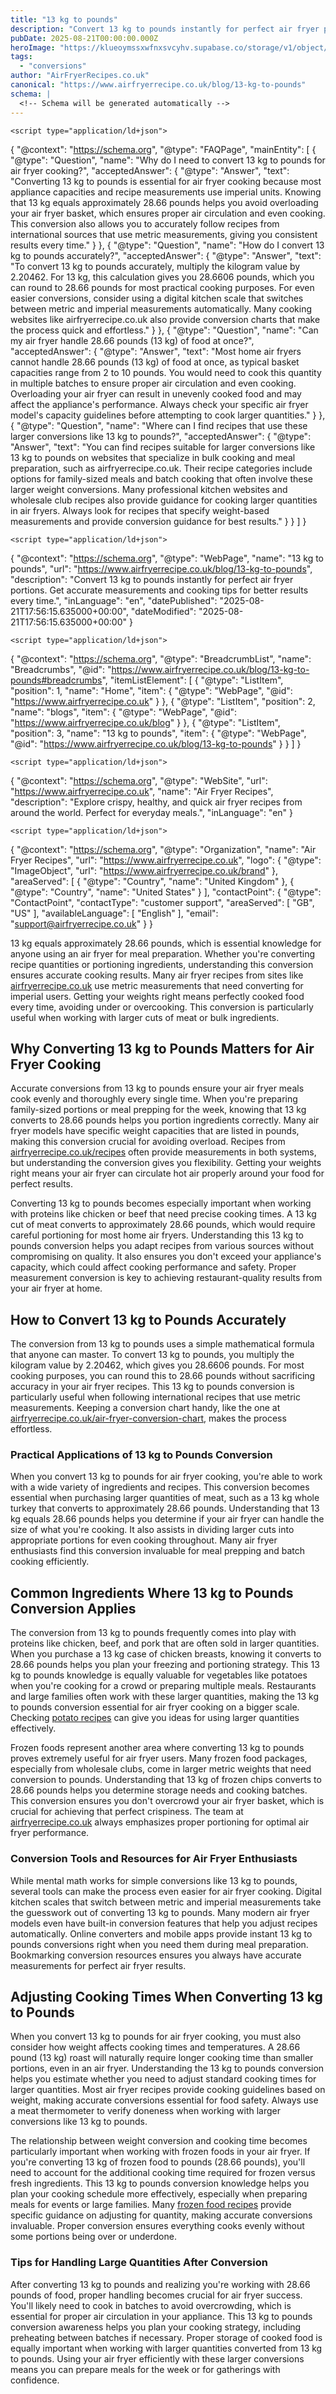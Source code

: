 ```yaml
---
title: "13 kg to pounds"
description: "Convert 13 kg to pounds instantly for perfect air fryer portions. Get accurate measurements and cooking tips for better results every time."
pubDate: 2025-08-21T00:00:00.000Z
heroImage: "https://klueoymssxwfnxsvcyhv.supabase.co/storage/v1/object/public/Shmucket/13-kg-to-pounds.webp"
tags:
  - "conversions"
author: "AirFryerRecipes.co.uk"
canonical: "https://www.airfryerrecipe.co.uk/blog/13-kg-to-pounds"
schema: |
  <!-- Schema will be generated automatically -->
---
```

<script type="application/ld+json">
{
    "@context": "https://schema.org",
    "@type": "BlogPosting",
    "url": "https://www.airfryerrecipe.co.uk/blog/13-kg-to-pounds",
    "mainEntityOfPage": {
        "@type": "WebPage",
        "@id": "https://www.airfryerrecipe.co.uk/blog/13-kg-to-pounds"
    },
    "headline": "Quick 13 kg to Pounds Conversion Guide for Air Fryer Cooking",
    "description": "Convert 13 kg to pounds instantly for perfect air fryer portions. Get accurate measurements and cooking tips for better results every time.",
    "author": {
        "@type": "Person",
        "name": "AirFryerRecipes.co.uk",
        "url": "https://www.airfryerrecipe.co.uk/about",
        "image": {
            "@type": "ImageObject",
            "url": "https://klueoymssxwfnxsvcyhv.supabase.co/storage/v1/object/public/Shmucket/Me.jpg"
        }
    },
    "publisher": {
        "@type": "Organization",
        "name": "Air Fryer Recipe",
        "logo": {
            "@type": "ImageObject",
            "url": "https://cdn.prod.website-files.com/68224a465dfe9a7ab4f57570/6844191451a8b2f1e37e63cc_Untitled%20design%20-%202025-06-05T205644.948%20(1).png"
        }
    },
    "datePublished": "2025-08-21T17:56:15.635Z",
    "dateModified": "2025-08-21T17:56:15.635Z",
    "image": {
        "@type": "ImageObject",
        "url": "https://klueoymssxwfnxsvcyhv.supabase.co/storage/v1/object/public/Shmucket/13-kg-to-pounds.webp"
    },
    "about": {
        "@type": "Thing",
        "name": "Conversions"
    },
    "articleSection": "Conversions",
    "inLanguage": "en-GB"
}
</script>

    <script type="application/ld+json">
{
    "@context": "https://schema.org",
    "@type": "FAQPage",
    "mainEntity": [
        {
            "@type": "Question",
            "name": "Why do I need to convert 13 kg to pounds for air fryer cooking?",
            "acceptedAnswer": {
                "@type": "Answer",
                "text": "Converting 13 kg to pounds is essential for air fryer cooking because most appliance capacities and recipe measurements use imperial units. Knowing that 13 kg equals approximately 28.66 pounds helps you avoid overloading your air fryer basket, which ensures proper air circulation and even cooking. This conversion also allows you to accurately follow recipes from international sources that use metric measurements, giving you consistent results every time."
            }
        },
        {
            "@type": "Question",
            "name": "How do I convert 13 kg to pounds accurately?",
            "acceptedAnswer": {
                "@type": "Answer",
                "text": "To convert 13 kg to pounds accurately, multiply the kilogram value by 2.20462. For 13 kg, this calculation gives you 28.6606 pounds, which you can round to 28.66 pounds for most practical cooking purposes. For even easier conversions, consider using a digital kitchen scale that switches between metric and imperial measurements automatically. Many cooking websites like airfryerrecipe.co.uk also provide conversion charts that make the process quick and effortless."
            }
        },
        {
            "@type": "Question",
            "name": "Can my air fryer handle 28.66 pounds (13 kg) of food at once?",
            "acceptedAnswer": {
                "@type": "Answer",
                "text": "Most home air fryers cannot handle 28.66 pounds (13 kg) of food at once, as typical basket capacities range from 2 to 10 pounds. You would need to cook this quantity in multiple batches to ensure proper air circulation and even cooking. Overloading your air fryer can result in unevenly cooked food and may affect the appliance's performance. Always check your specific air fryer model's capacity guidelines before attempting to cook larger quantities."
            }
        },
        {
            "@type": "Question",
            "name": "Where can I find recipes that use these larger conversions like 13 kg to pounds?",
            "acceptedAnswer": {
                "@type": "Answer",
                "text": "You can find recipes suitable for larger conversions like 13 kg to pounds on websites that specialize in bulk cooking and meal preparation, such as airfryerrecipe.co.uk. Their recipe categories include options for family-sized meals and batch cooking that often involve these larger weight conversions. Many professional kitchen websites and wholesale club recipes also provide guidance for cooking larger quantities in air fryers. Always look for recipes that specify weight-based measurements and provide conversion guidance for best results."
            }
        }
    ]
}
</script>

    <script type="application/ld+json">
{
    "@context": "https://schema.org",
    "@type": "WebPage",
    "name": "13 kg to pounds",
    "url": "https://www.airfryerrecipe.co.uk/blog/13-kg-to-pounds",
    "description": "Convert 13 kg to pounds instantly for perfect air fryer portions. Get accurate measurements and cooking tips for better results every time.",
    "inLanguage": "en",
    "datePublished": "2025-08-21T17:56:15.635000+00:00",
    "dateModified": "2025-08-21T17:56:15.635000+00:00"
}
</script>

    <script type="application/ld+json">
{
    "@context": "https://schema.org",
    "@type": "BreadcrumbList",
    "name": "Breadcrumbs",
    "@id": "https://www.airfryerrecipe.co.uk/blog/13-kg-to-pounds#breadcrumbs",
    "itemListElement": [
        {
            "@type": "ListItem",
            "position": 1,
            "name": "Home",
            "item": {
                "@type": "WebPage",
                "@id": "https://www.airfryerrecipe.co.uk"
            }
        },
        {
            "@type": "ListItem",
            "position": 2,
            "name": "blogs",
            "item": {
                "@type": "WebPage",
                "@id": "https://www.airfryerrecipe.co.uk/blog"
            }
        },
        {
            "@type": "ListItem",
            "position": 3,
            "name": "13 kg to pounds",
            "item": {
                "@type": "WebPage",
                "@id": "https://www.airfryerrecipe.co.uk/blog/13-kg-to-pounds"
            }
        }
    ]
}
</script>

    <script type="application/ld+json">
{
    "@context": "https://schema.org",
    "@type": "WebSite",
    "url": "https://www.airfryerrecipe.co.uk",
    "name": "Air Fryer Recipes",
    "description": "Explore crispy, healthy, and quick air fryer recipes from around the world. Perfect for everyday meals.",
    "inLanguage": "en"
}
</script>

    <script type="application/ld+json">
{
    "@context": "https://schema.org",
    "@type": "Organization",
    "name": "Air Fryer Recipes",
    "url": "https://www.airfryerrecipe.co.uk",
    "logo": {
        "@type": "ImageObject",
        "url": "https://www.airfryerrecipe.co.uk/brand"
    },
    "areaServed": [
        {
            "@type": "Country",
            "name": "United Kingdom"
        },
        {
            "@type": "Country",
            "name": "United States"
        }
    ],
    "contactPoint": {
        "@type": "ContactPoint",
        "contactType": "customer support",
        "areaServed": [
            "GB",
            "US"
        ],
        "availableLanguage": [
            "English"
        ],
        "email": "support@airfryerrecipe.co.uk"
    }
}
</script>

<p>13 kg equals approximately 28.66 pounds, which is essential knowledge for anyone using an air fryer for meal preparation. Whether you're converting recipe quantities or portioning ingredients, understanding this conversion ensures accurate cooking results. Many air fryer recipes from sites like <a href=https://www.airfryerrecipe.co.uk>airfryerrecipe.co.uk</a> use metric measurements that need converting for imperial users. Getting your weights right means perfectly cooked food every time, avoiding under or overcooking. This conversion is particularly useful when working with larger cuts of meat or bulk ingredients.</p>

<h2>Why Converting 13 kg to Pounds Matters for Air Fryer Cooking</h2>
<p>Accurate conversions from 13 kg to pounds ensure your air fryer meals cook evenly and thoroughly every single time. When you're preparing family-sized portions or meal prepping for the week, knowing that 13 kg converts to 28.66 pounds helps you portion ingredients correctly. Many air fryer models have specific weight capacities that are listed in pounds, making this conversion crucial for avoiding overload. Recipes from <a href=https://www.airfryerrecipe.co.uk/recipes>airfryerrecipe.co.uk/recipes</a> often provide measurements in both systems, but understanding the conversion gives you flexibility. Getting your weights right means your air fryer can circulate hot air properly around your food for perfect results.</p>

<p>Converting 13 kg to pounds becomes especially important when working with proteins like chicken or beef that need precise cooking times. A 13 kg cut of meat converts to approximately 28.66 pounds, which would require careful portioning for most home air fryers. Understanding this 13 kg to pounds conversion helps you adapt recipes from various sources without compromising on quality. It also ensures you don't exceed your appliance's capacity, which could affect cooking performance and safety. Proper measurement conversion is key to achieving restaurant-quality results from your air fryer at home.</p>

<h2>How to Convert 13 kg to Pounds Accurately</h2>
<p>The conversion from 13 kg to pounds uses a simple mathematical formula that anyone can master. To convert 13 kg to pounds, you multiply the kilogram value by 2.20462, which gives you 28.6606 pounds. For most cooking purposes, you can round this to 28.66 pounds without sacrificing accuracy in your air fryer recipes. This 13 kg to pounds conversion is particularly useful when following international recipes that use metric measurements. Keeping a conversion chart handy, like the one at <a href=https://www.airfryerrecipe.co.uk/air-fryer-conversion-chart>airfryerrecipe.co.uk/air-fryer-conversion-chart</a>, makes the process effortless.</p>

<h3>Practical Applications of 13 kg to Pounds Conversion</h3>
<p>When you convert 13 kg to pounds for air fryer cooking, you're able to work with a wide variety of ingredients and recipes. This conversion becomes essential when purchasing larger quantities of meat, such as a 13 kg whole turkey that converts to approximately 28.66 pounds. Understanding that 13 kg equals 28.66 pounds helps you determine if your air fryer can handle the size of what you're cooking. It also assists in dividing larger cuts into appropriate portions for even cooking throughout. Many air fryer enthusiasts find this conversion invaluable for meal prepping and batch cooking efficiently.</p>

<h2>Common Ingredients Where 13 kg to Pounds Conversion Applies</h2>
<p>The conversion from 13 kg to pounds frequently comes into play with proteins like chicken, beef, and pork that are often sold in larger quantities. When you purchase a 13 kg case of chicken breasts, knowing it converts to 28.66 pounds helps you plan your freezing and portioning strategy. This 13 kg to pounds knowledge is equally valuable for vegetables like potatoes when you're cooking for a crowd or preparing multiple meals. Restaurants and large families often work with these larger quantities, making the 13 kg to pounds conversion essential for air fryer cooking on a bigger scale. Checking <a href=https://www.airfryerrecipe.co.uk/recipe-category/potatoes>potato recipes</a> can give you ideas for using larger quantities effectively.</p>

<p>Frozen foods represent another area where converting 13 kg to pounds proves extremely useful for air fryer users. Many frozen food packages, especially from wholesale clubs, come in larger metric weights that need conversion to pounds. Understanding that 13 kg of frozen chips converts to 28.66 pounds helps you determine storage needs and cooking batches. This conversion ensures you don't overcrowd your air fryer basket, which is crucial for achieving that perfect crispiness. The team at <a href=https://www.airfryerrecipe.co.uk>airfryerrecipe.co.uk</a> always emphasizes proper portioning for optimal air fryer performance.</p>

<h3>Conversion Tools and Resources for Air Fryer Enthusiasts</h3>
<p>While mental math works for simple conversions like 13 kg to pounds, several tools can make the process even easier for air fryer cooking. Digital kitchen scales that switch between metric and imperial measurements take the guesswork out of converting 13 kg to pounds. Many modern air fryer models even have built-in conversion features that help you adjust recipes automatically. Online converters and mobile apps provide instant 13 kg to pounds conversions right when you need them during meal preparation. Bookmarking conversion resources ensures you always have accurate measurements for perfect air fryer results.</p>

<h2>Adjusting Cooking Times When Converting 13 kg to Pounds</h2>
<p>When you convert 13 kg to pounds for air fryer cooking, you must also consider how weight affects cooking times and temperatures. A 28.66 pound (13 kg) roast will naturally require longer cooking time than smaller portions, even in an air fryer. Understanding the 13 kg to pounds conversion helps you estimate whether you need to adjust standard cooking times for larger quantities. Most air fryer recipes provide cooking guidelines based on weight, making accurate conversions essential for food safety. Always use a meat thermometer to verify doneness when working with larger conversions like 13 kg to pounds.</p>

<p>The relationship between weight conversion and cooking time becomes particularly important when working with frozen foods in your air fryer. If you're converting 13 kg of frozen food to pounds (28.66 pounds), you'll need to account for the additional cooking time required for frozen versus fresh ingredients. This 13 kg to pounds conversion knowledge helps you plan your cooking schedule more effectively, especially when preparing meals for events or large families. Many <a href=https://www.airfryerrecipe.co.uk/recipe-category/frozen-foods>frozen food recipes</a> provide specific guidance on adjusting for quantity, making accurate conversions invaluable. Proper conversion ensures everything cooks evenly without some portions being over or underdone.</p>

<h3>Tips for Handling Large Quantities After Conversion</h3>
<p>After converting 13 kg to pounds and realizing you're working with 28.66 pounds of food, proper handling becomes crucial for air fryer success. You'll likely need to cook in batches to avoid overcrowding, which is essential for proper air circulation in your appliance. This 13 kg to pounds conversion awareness helps you plan your cooking strategy, including preheating between batches if necessary. Proper storage of cooked food is equally important when working with larger quantities converted from 13 kg to pounds. Using your air fryer efficiently with these larger conversions means you can prepare meals for the week or for gatherings with confidence.</p>
